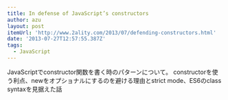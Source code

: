 ```yaml
---
title: In defense of JavaScript’s constructors
author: azu
layout: post
itemUrl: 'http://www.2ality.com/2013/07/defending-constructors.html'
date: '2013-07-27T12:57:55.387Z'
tags:
  - JavaScript
---
```

JavaScriptでconstructor関数を書く時のパターンについて。
constructorを使う利点、newをオプショナルにするのを避ける理由とstrict mode、ES6のclass syntaxを見据えた話
